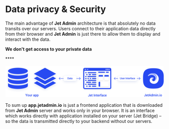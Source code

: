 # Data privacy & Security

The main advantage of **Jet Admin** architecture is that absolutely no data transits over our servers. Users connect to their application data directly from their browser and **Jet Admin** is just there to allow them to display and interact with the data. 

**We don't get access to your private data** 

\*\*\*\*

![](../.gitbook/assets/image%20%2825%29.png)

To sum up **app.jetadmin.io** is just a frontend application that is downloaded from **Jet Admin** server and works only in your browser. It is an interface which works directly with application installed on your server \(Jet Bridge\) – so the data is transmitted directly to your backend without our servers.

